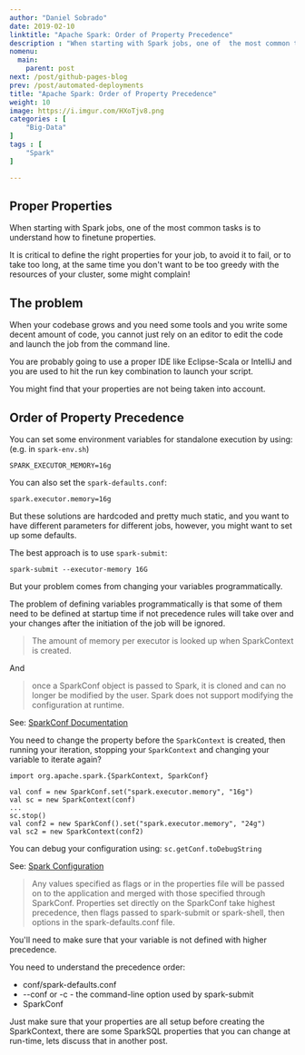 ```yaml
---
author: "Daniel Sobrado"
date: 2019-02-10
linktitle: "Apache Spark: Order of Property Precedence"
description : "When starting with Spark jobs, one of  the most common tasks is to understand how to finetune properties. When your codebase  grows and you need some tools and you write some decent amount of code, you are probably going to use a proper. You might find that your properties are not being taken into account."
nomenu:
  main:
    parent: post
next: /post/github-pages-blog
prev: /post/automated-deployments
title: "Apache Spark: Order of Property Precedence"
weight: 10
image: https://i.imgur.com/HXoTjv8.png
categories : [
    "Big-Data"
]
tags : [
    "Spark"
]

---
```


## Proper Properties

When starting with Spark jobs, one of  the most common tasks is to understand how to finetune properties.

It is critical to define the right properties for your job, to avoid it to fail, or to take too long, at the same time you don't want to be too greedy with the resources of your cluster, some might complain!

## The problem

When your codebase  grows and you need some tools and you write some decent amount of code, you cannot just rely on an editor to edit the code and launch the job from the command line.

You are probably going to use a proper IDE like Eclipse-Scala or IntelliJ and you are used to hit the run key combination to launch your script.

You might find that your properties are not being taken into account.

## **Order of Property Precedence**

You can set some environment variables for standalone execution by using: (e.g. in `spark-env.sh`)

    SPARK_EXECUTOR_MEMORY=16g

You can also set the `spark-defaults.conf`:

    spark.executor.memory=16g

But these solutions are hardcoded and pretty much static, and you want to have different parameters for different jobs, however, you might want to set up some defaults.

The best approach is to use `spark-submit`:

    spark-submit --executor-memory 16G 

But your problem comes from changing your variables programmatically.

The problem of defining variables programmatically is that some of them need to be defined at startup time if not precedence rules will take over and your changes after the initiation of the job will be ignored.

> The amount of memory per executor is looked up when SparkContext is created.

And

> once a SparkConf object is passed to Spark, it is cloned and can no longer be modified by the user. Spark does not support modifying the configuration at runtime.

See: [SparkConf Documentation][1]

You need to change the property before the `SparkContext` is created, then running your iteration, stopping your `SparkContext` and changing your variable to iterate again?

    import org.apache.spark.{SparkContext, SparkConf}
    
    val conf = new SparkConf.set("spark.executor.memory", "16g")
    val sc = new SparkContext(conf)
    ...
    sc.stop()
    val conf2 = new SparkConf().set("spark.executor.memory", "24g")
    val sc2 = new SparkContext(conf2)

You can debug your configuration using: `sc.getConf.toDebugString`

See: [Spark Configuration][2]

> Any values specified as flags or in the properties file will be passed on to the application and merged with those specified through SparkConf. Properties set directly on the SparkConf take highest precedence, then flags passed to spark-submit or spark-shell, then options in the spark-defaults.conf file.

You'll need to make sure that your variable is not defined with higher precedence.

You need to understand the precedence order:

* conf/spark-defaults.conf
* --conf or -c - the command-line option used by spark-submit 
* SparkConf

Just make sure that your properties are all setup before creating the SparkContext, there are some SparkSQL properties that you can change at run-time, lets discuss that in another post.


[1]: https://spark.apache.org/docs/latest/api/scala/#org.apache.spark.SparkConf
[2]: https://spark.apache.org/docs/latest/configuration.html